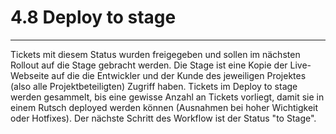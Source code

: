 # 4.8 Deploy to stage

---

Tickets mit diesem Status wurden freigegeben und sollen im nächsten Rollout auf die Stage gebracht werden. Die Stage ist eine Kopie der Live-Webseite auf die die Entwickler und der Kunde des jeweiligen Projektes \(also alle Projektbeteiligten\) Zugriff haben. Tickets im Deploy to stage werden gesammelt, bis eine gewisse Anzahl an Tickets vorliegt, damit sie in einem Rutsch deployed werden können \(Ausnahmen bei hoher Wichtigkeit oder Hotfixes\). Der nächste Schritt des Workflow ist der Status "to Stage".

